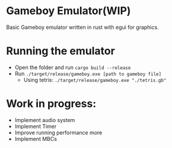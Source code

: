 # Gameboy Emulator(WIP)

Basic Gameboy emulator written in rust with egui for graphics.

# Running the emulator
- Open the folder and run ``cargo build --release``
- Run ``./target/release/gameboy.exe [path to gameboy file]``
    - Using tetris: ``./target/release/gameboy.exe "./tetris.gb"``

# Work in progress:
- Implement audio system
- Implement Timer
- Improve running performance more
- Implement MBCs